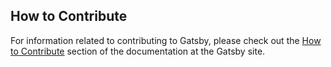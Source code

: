 ## How to Contribute

For information related to contributing to Gatsby, please check out the [How to Contribute](https://gatsbyjs.org/contributing/how-to-contribute) section of the documentation at the Gatsby site.
